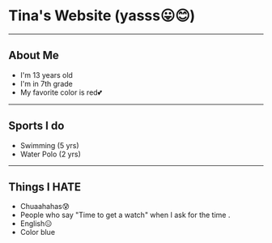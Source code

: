 # Tina's Website (yasss😛😊)

*****

## About Me
- I'm 13 years old
- I'm in 7th grade
- My favorite color is red💕

*****

## Sports I do
- Swimming (5 yrs)
- Water Polo (2 yrs)


*****

## Things I HATE
- Chuaahahas😰
- People who say "Time to get a watch" when I ask for the time .
- English😑
- Color blue

